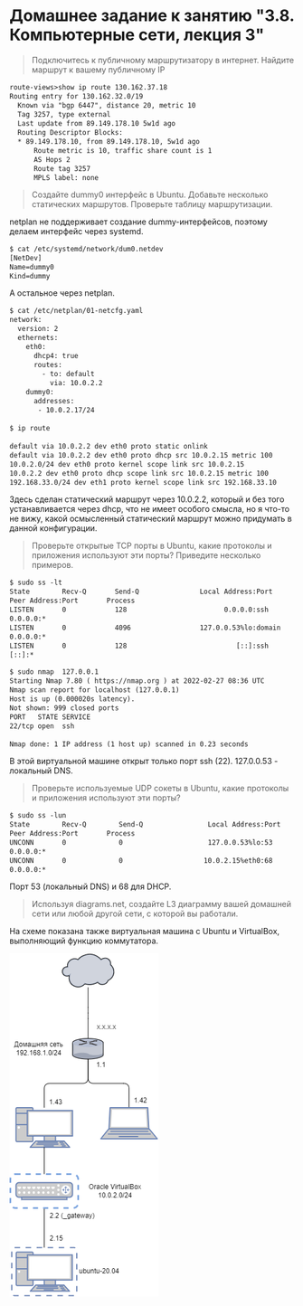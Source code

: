 # Домашнее задание к занятию "3.8. Компьютерные сети, лекция 3"

> Подключитесь к публичному маршрутизатору в интернет. Найдите маршрут
> к вашему публичному IP

```
route-views>show ip route 130.162.37.18
Routing entry for 130.162.32.0/19
  Known via "bgp 6447", distance 20, metric 10
  Tag 3257, type external
  Last update from 89.149.178.10 5w1d ago
  Routing Descriptor Blocks:
  * 89.149.178.10, from 89.149.178.10, 5w1d ago
      Route metric is 10, traffic share count is 1
      AS Hops 2
      Route tag 3257
      MPLS label: none
```

> Создайте dummy0 интерфейс в Ubuntu. Добавьте несколько статических
> маршрутов. Проверьте таблицу маршрутизации.

netplan не поддерживает создание dummy-интерфейсов, поэтому делаем интерфейс через systemd.

```
$ cat /etc/systemd/network/dum0.netdev
[NetDev]
Name=dummy0
Kind=dummy
```

А остальное через netplan.
```
$ cat /etc/netplan/01-netcfg.yaml
network:
  version: 2
  ethernets:
    eth0:
      dhcp4: true
      routes:
        - to: default
          via: 10.0.2.2
    dummy0:
      addresses:
       - 10.0.2.17/24

$ ip route

default via 10.0.2.2 dev eth0 proto static onlink
default via 10.0.2.2 dev eth0 proto dhcp src 10.0.2.15 metric 100
10.0.2.0/24 dev eth0 proto kernel scope link src 10.0.2.15
10.0.2.2 dev eth0 proto dhcp scope link src 10.0.2.15 metric 100
192.168.33.0/24 dev eth1 proto kernel scope link src 192.168.33.10
```

Здесь сделан статический маршрут через 10.0.2.2, который и без того
устанавливается через dhcp, что не имеет особого смысла, но я что-то
не вижу, какой осмысленный статический маршрут можно придумать в
данной конфигурации.

> Проверьте открытые TCP порты в Ubuntu, какие протоколы и приложения
> используют эти порты? Приведите несколько примеров.

```
$ sudo ss -lt
State        Recv-Q       Send-Q               Local Address:Port                 Peer Address:Port       Process
LISTEN       0            128                        0.0.0.0:ssh                       0.0.0.0:*
LISTEN       0            4096                 127.0.0.53%lo:domain                    0.0.0.0:*
LISTEN       0            128                           [::]:ssh                          [::]:*
```

```
$ sudo nmap  127.0.0.1
Starting Nmap 7.80 ( https://nmap.org ) at 2022-02-27 08:36 UTC
Nmap scan report for localhost (127.0.0.1)
Host is up (0.000020s latency).
Not shown: 999 closed ports
PORT   STATE SERVICE
22/tcp open  ssh

Nmap done: 1 IP address (1 host up) scanned in 0.23 seconds
```

В этой виртуальной машине открыт только порт ssh (22). 127.0.0.53 - локальный DNS.

> Проверьте используемые UDP сокеты в Ubuntu, какие протоколы и
> приложения используют эти порты?

```
$ sudo ss -lun
State        Recv-Q        Send-Q                Local Address:Port               Peer Address:Port       Process
UNCONN       0             0                     127.0.0.53%lo:53                      0.0.0.0:*
UNCONN       0             0                    10.0.2.15%eth0:68                      0.0.0.0:*
```

Порт 53 (локальный DNS) и 68 для DHCP.

> Используя diagrams.net, создайте L3 диаграмму вашей домашней сети
> или любой другой сети, с которой вы работали.

На схеме показана также виртуальная машина с Ubuntu и VirtualBox,
выполняющий функцию коммутатора.

![myhome.png](./img/myhome.png)


